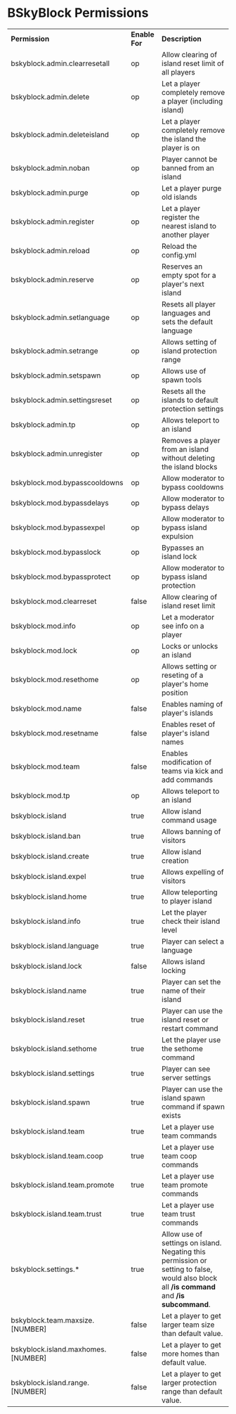 # BSkyBlock Permissions

<table align='center'>
<tr>
<td align='left'><b>Permission</b></td>
<td align='left'><b>Enable For</b></td>
<td align='left'><b>Description</b></td>
</tr>
<tr>
<td align='left'>bskyblock.admin.clearresetall</td>
<td align='left'>op</td>
<td align='left'>Allow clearing of island reset limit of all players</td>
</tr>
<tr>
<td align='left'>bskyblock.admin.delete</td>
<td align='left'>op</td>
<td align='left'>Let a player completely remove a player (including island)</td>
</tr>
<tr>
<td align='left'>bskyblock.admin.deleteisland</td>
<td align='left'>op</td>
<td align='left'>Let a player completely remove the island the player is on</td>
</tr>
<tr>
<td align='left'>bskyblock.admin.noban</td>
<td align='left'>op</td>
<td align='left'>Player cannot be banned from an island</td>
</tr>
<tr>
<td align='left'>bskyblock.admin.purge</td>
<td align='left'>op</td>
<td align='left'>Let a player purge old islands</td>
</tr>
<tr>
<td align='left'>bskyblock.admin.register</td>
<td align='left'>op</td>
<td align='left'>Let a player register the nearest island to another player</td>
</tr>
<tr>
<td align='left'>bskyblock.admin.reload</td>
<td align='left'>op</td>
<td align='left'>Reload the config.yml</td>
</tr>
<tr>
<td align='left'>bskyblock.admin.reserve</td>
<td align='left'>op</td>
<td align='left'>Reserves an empty spot for a player's next island</td>
</tr>
<tr>
<td align='left'>bskyblock.admin.setlanguage</td>
<td align='left'>op</td>
<td align='left'>Resets all player languages and sets the default language</td>
</tr>
<tr>
<td align='left'>bskyblock.admin.setrange</td>
<td align='left'>op</td>
<td align='left'>Allows setting of island protection range</td>
</tr>
<tr>
<td align='left'>bskyblock.admin.setspawn</td>
<td align='left'>op</td>
<td align='left'>Allows use of spawn tools</td>
</tr>
<tr>
<td align='left'>bskyblock.admin.settingsreset</td>
<td align='left'>op</td>
<td align='left'>Resets all the islands to default protection settings</td>
</tr>
<tr>
<td align='left'>bskyblock.admin.tp</td>
<td align='left'>op</td>
<td align='left'>Allows teleport to an island</td>
</tr>
<tr>
<td align='left'>bskyblock.admin.unregister</td>
<td align='left'>op</td>
<td align='left'>Removes a player from an island without deleting the island blocks</td>
</tr>
<tr>
<td align='left'>bskyblock.mod.bypasscooldowns</td>
<td align='left'>op</td>
<td align='left'>Allow moderator to bypass cooldowns</td>
</tr>
<tr>
<td align='left'>bskyblock.mod.bypassdelays</td>
<td align='left'>op</td>
<td align='left'>Allow moderator to bypass delays</td>
</tr>
<tr>
<td align='left'>bskyblock.mod.bypassexpel</td>
<td align='left'>op</td>
<td align='left'>Allow moderator to bypass island expulsion</td>
</tr>
<tr>
<td align='left'>bskyblock.mod.bypasslock</td>
<td align='left'>op</td>
<td align='left'>Bypasses an island lock</td>
</tr>
<tr>
<td align='left'>bskyblock.mod.bypassprotect</td>
<td align='left'>op</td>
<td align='left'>Allow moderator to bypass island protection</td>
</tr>
<tr>
<td align='left'>bskyblock.mod.clearreset</td>
<td align='left'>false</td>
<td align='left'>Allow clearing of island reset limit</td>
</tr>
<tr>
<td align='left'>bskyblock.mod.info</td>
<td align='left'>op</td>
<td align='left'>Let a moderator see info on a player</td>
</tr>
<tr>
<td align='left'>bskyblock.mod.lock</td>
<td align='left'>op</td>
<td align='left'>Locks or unlocks an island</td>
</tr>
<tr>
<td align='left'>bskyblock.mod.resethome</td>
<td align='left'>op</td>
<td align='left'>Allows setting or reseting of a player's home position</td>
</tr>
<tr>
<td align='left'>bskyblock.mod.name</td>
<td align='left'>false</td>
<td align='left'>Enables naming of player's islands</td>
</tr>
<tr>
<td align='left'>bskyblock.mod.resetname</td>
<td align='left'>false</td>
<td align='left'>Enables reset of player's island names</td>
</tr>
<tr>
<td align='left'>bskyblock.mod.team</td>
<td align='left'>false</td>
<td align='left'>Enables modification of teams via kick and add commands</td>
</tr>
<tr>
<td align='left'>bskyblock.mod.tp</td>
<td align='left'>op</td>
<td align='left'>Allows teleport to an island</td>
</tr>
<tr>
<td align='left'>bskyblock.island</td>
<td align='left'>true</td>
<td align='left'>Allow island command usage</td>
</tr>
<tr>
<td align='left'>bskyblock.island.ban</td>
<td align='left'>true</td>
<td align='left'>Allows banning of visitors</td>
</tr>
<tr>
<td align='left'>bskyblock.island.create</td>
<td align='left'>true</td>
<td align='left'>Allow island creation</td>
</tr>
<tr>
<td align='left'>bskyblock.island.expel</td>
<td align='left'>true</td>
<td align='left'>Allows expelling of visitors</td>
</tr>
<tr>
<td align='left'>bskyblock.island.home</td>
<td align='left'>true</td>
<td align='left'>Allow teleporting to player island</td>
</tr>
<tr>
<td align='left'>bskyblock.island.info</td>
<td align='left'>true</td>
<td align='left'>Let the player check their island level</td>
</tr>
<tr>
<td align='left'>bskyblock.island.language</td>
<td align='left'>true</td>
<td align='left'>Player can select a language</td>
</tr>
<tr>
<td align='left'>bskyblock.island.lock</td>
<td align='left'>false</td>
<td align='left'>Allows island locking</td>
</tr>
<tr>
<td align='left'>bskyblock.island.name</td>
<td align='left'>true</td>
<td align='left'>Player can set the name of their island</td>
</tr>
<tr>
<td align='left'>bskyblock.island.reset</td>
<td align='left'>true</td>
<td align='left'>Player can use the island reset or restart command</td>
</tr>
<tr>
<td align='left'>bskyblock.island.sethome</td>
<td align='left'>true</td>
<td align='left'>Let the player use the sethome command</td>
</tr>
<tr>
<td align='left'>bskyblock.island.settings</td>
<td align='left'>true</td>
<td align='left'>Player can see server settings</td>
</tr>
<tr>
<td align='left'>bskyblock.island.spawn</td>
<td align='left'>true</td>
<td align='left'>Player can use the island spawn command if spawn exists</td>
</tr>
<tr>
<td align='left'>bskyblock.island.team</td>
<td align='left'>true</td>
<td align='left'>Let a player use team commands</td>
</tr>
<tr>
<td align='left'>bskyblock.island.team.coop</td>
<td align='left'>true</td>
<td align='left'>Let a player use team coop commands</td>
</tr>
<tr>
<td align='left'>bskyblock.island.team.promote</td>
<td align='left'>true</td>
<td align='left'>Let a player use team promote commands</td>
</tr>
<tr>
<td align='left'>bskyblock.island.team.trust</td>
<td align='left'>true</td>
<td align='left'>Let a player use team trust commands</td>
</tr>
<tr>
<td align='left'>bskyblock.settings.*</td>
<td align='left'>true</td>
<td align='left'>Allow use of settings on island. Negating this permission or setting to false, would also block all <b>/is command</b> and <b>/is subcommand</b>.</td>
</tr>
<tr>
<td align='left'>bskyblock.team.maxsize.[NUMBER]</td>
<td align='left'>false</td>
<td align='left'>Let a player to get larger team size than default value.</td>
</tr>
<tr>
<td align='left'>bskyblock.island.maxhomes.[NUMBER]</td>
<td align='left'>false</td>
<td align='left'>Let a player to get more homes than default value.</td>
</tr>
<tr>
<td align='left'>bskyblock.island.range.[NUMBER]</td>
<td align='left'>false</td>
<td align='left'>Let a player to get larger protection range than default value.</td>
</tr>
</table>
